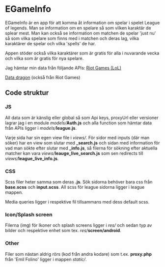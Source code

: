 # EGameInfo

EGameInfo är en app för att komma åt information om spelar i spelet League of legends.
Man se information om en spelare så som vilken karaktär de splear mest.
Man kan också se information om matchen de spelar 'just nu' så som
vilka spelare som finns med i matchen och deras lag, vilka karaktärer de spelar och vilka 'spells' de har.

Appen stöder också vilka karaktärer som är gratis för alla i nuvarande vecka och
vilka som är gratis för nya spelare.

Jag hämtar min data från följande APIs:
[Riot Games (LoL)](https://developer.riotgames.com/)

[Data dragon](https://developer.riotgames.com/static-data.html) (också från Riot Games)

## Code struktur

### JS

All data som är känslig eller global så som Api keys, proxyUrl eller versioner
lagrar jag i en module _models/_**Auth.js** och alla function som hämtar data från APIs
ligger i _models/_**league.js**.

Varje sida har sin egen view file i _views/_. För sidor med inputs (där man söker)
har en view som slutar med **\_search.js** och sidan med information för vad man
sökte efter slutar med **\_info.js**, så filerna för sökning efter aktuella matcher
kan vara _views/_**leauge_live_search.js** som sen redirects till _views/_**league_live_info.js**.

### CSS

Scss filer heter samma som deras **.js**. Sök sidorna behöver bara css från **base.scss** och **input.scss**. All scss för league sidorna ligger i league mappen.

Media queries ligger i respektive fil tillsammans med dess default scss.

### Icon/Splash screen

Filerna (img) för Ikoner och splash screens ligger i _res/_ och sedan typ av bilder och respektive enhet som tex. _res/_**screen/android**.

### Other

Filer som nästan aldrig rörs (kod från andra kodare) som t.ex. **proxy.php** från 'Emil Folino' ligger i mappen _static/_.
